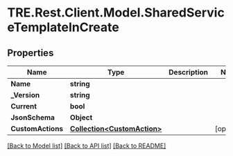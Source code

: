 # TRE.Rest.Client.Model.SharedServiceTemplateInCreate

## Properties

Name | Type | Description | Notes
------------ | ------------- | ------------- | -------------
**Name** | **string** |  | 
**_Version** | **string** |  | 
**Current** | **bool** |  | 
**JsonSchema** | **Object** |  | 
**CustomActions** | [**Collection&lt;CustomAction&gt;**](CustomAction.md) |  | [optional] 

[[Back to Model list]](../README.md#documentation-for-models) [[Back to API list]](../README.md#documentation-for-api-endpoints) [[Back to README]](../README.md)


